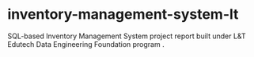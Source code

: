 # inventory-management-system-lt
SQL-based Inventory Management System project report built under L&amp;T Edutech Data Engineering Foundation program .
